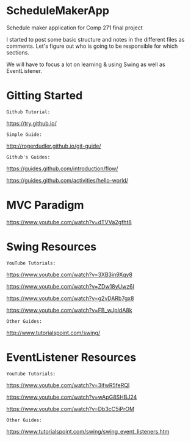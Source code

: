 # ScheduleMakerApp
Schedule maker application for Comp 271 final project

I started to post some basic structure and notes in the different files as comments. Let's figure out who is going to be responsible for which sections. 

We will have to focus a lot on learning & using Swing as well as EventListener.

# Gitting Started

	Github Tutorial: 
https://try.github.io/

	Simple Guide:
http://rogerdudler.github.io/git-guide/

	Github's Guides:
https://guides.github.com/introduction/flow/

https://guides.github.com/activities/hello-world/

# MVC Paradigm

https://www.youtube.com/watch?v=dTVVa2gfht8

# Swing Resources

	YouTube Tutorials:
https://www.youtube.com/watch?v=3XB3in9Xqy8

https://www.youtube.com/watch?v=ZDw18yUwz6I

https://www.youtube.com/watch?v=g2vDARb7gx8

https://www.youtube.com/watch?v=FB_wJpIdA8k

	Other Guides:
http://www.tutorialspoint.com/swing/
	
# EventListener Resources

	YouTube Tutorials:
https://www.youtube.com/watch?v=3ifwR5feRQI

https://www.youtube.com/watch?v=wApG8SHBJ24

https://www.youtube.com/watch?v=Db3cC5iPrOM

	Other Guides:
https://www.tutorialspoint.com/swing/swing_event_listeners.htm
